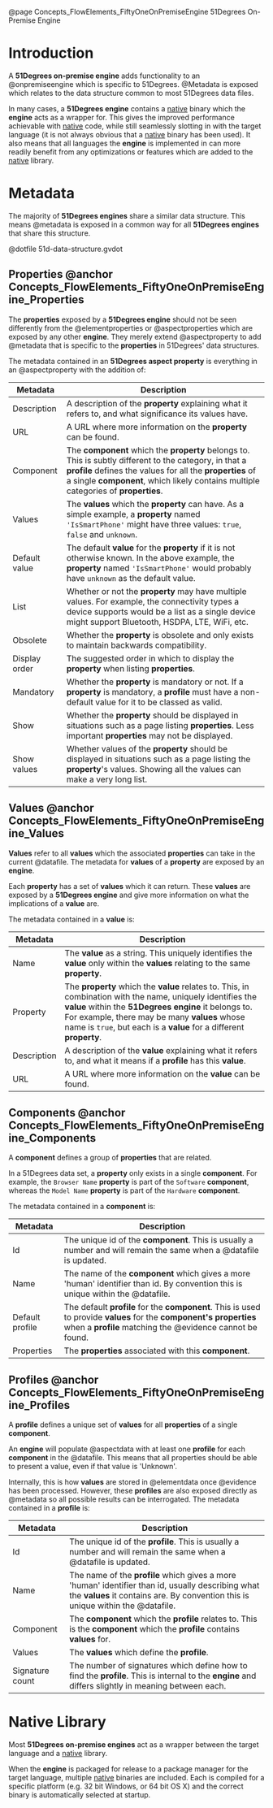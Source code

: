 @page Concepts_FlowElements_FiftyOneOnPremiseEngine 51Degrees On-Premise Engine

# Introduction

A **51Degrees on-premise engine** adds functionality to an @onpremiseengine which is
specific to 51Degrees. @Metadata is exposed which relates to the data structure
common to most 51Degrees data files.

In many cases, a **51Degrees engine** contains a [native](@term{NativeCode}) binary which
the **engine** acts as a wrapper for. This gives the improved performance achievable with [native](@term{NativeCode}) code,
while still seamlessly slotting in with the target language (it is not always obvious that a 
[native](@term{NativeCode}) binary has been used). It also means that all languages the **engine** is
implemented in can more readily benefit from any optimizations or features which are added to the
[native](@term{NativeCode}) library.

# Metadata

The majority of **51Degrees engines** share a similar data structure. This means @metadata is exposed
in a common way for all **51Degrees engines** that share this structure.

@dotfile 51d-data-structure.gvdot

## Properties @anchor Concepts_FlowElements_FiftyOneOnPremiseEngine_Properties

The **properties** exposed by a **51Degrees engine** should not be seen differently from the @elementproperties
or @aspectproperties which are exposed by any other **engine**. They merely extend @aspectproperty to add @metadata
that is specific to the **properties** in 51Degrees' data structures.

The metadata contained in an **51Degrees aspect property** is everything in an @aspectproperty with the addition of:

| Metadata | Description |
| -------- | ----------- |
| Description| A description of the **property** explaining what it refers to, and what significance its values have. |
| URL      | A URL where more information on the **property** can be found. |
| Component| The **component** which the **property** belongs to. This is subtly different to the category, in that a **profile** defines the values for all the **properties** of a single **component**, which likely contains multiple categories of **properties**. |
| Values   | The **values** which the **property** can have. As a simple example, a **property** named ``'IsSmartPhone'`` might have three values: ``true``, ``false`` and ``unknown``.|
| Default value| The default **value** for the **property** if it is not otherwise known. In the above example, the **property** named ``'IsSmartPhone'`` would probably have ``unknown`` as the default value. |
| List     | Whether or not the **property** may have multiple values. For example, the connectivity types a device supports would be a list as a single device might support Bluetooth, HSDPA, LTE, WiFi, etc. |
| Obsolete | Whether the **property** is obsolete and only exists to maintain backwards compatibility. |
| Display order| The suggested order in which to display the **property** when listing **properties**. |
| Mandatory| Whether the **property** is mandatory or not. If a **property** is mandatory, a **profile** must have a non-default value for it to be classed as valid. |
| Show     | Whether the **property** should be displayed in situations such as a page listing **properties**. Less important **properties** may not be displayed. |
| Show values| Whether values of the **property** should be displayed in situations such as a page listing the **property**'s values. Showing all the values can make a very long list. |

## Values @anchor Concepts_FlowElements_FiftyOneOnPremiseEngine_Values

**Values** refer to all **values** which the associated **properties** can take in the current @datafile.
The metadata for **values** of a **property** are exposed by an **engine**.

Each **property** has a set of **values** which it can return. These **values** are exposed by a **51Degrees
engine** and give more information on what the implications of a **value** are.

The metadata contained in a **value** is:

| Metadata | Description |
| -------- | ----------- |
| Name     | The **value** as a string. This uniquely identifies the **value** only within the **values** relating to the same **property**. |
| Property | The **property** which the **value** relates to. This, in combination with the name, uniquely identifies the **value** within the **51Degrees engine** it belongs to. For example, there may be many **values** whose name is ``true``, but each is a **value** for a different **property**. |
| Description| A description of the **value** explaining what it refers to, and what it means if a **profile** has this **value**. |
| URL      | A URL where more information on the **value** can be found. |

## Components @anchor Concepts_FlowElements_FiftyOneOnPremiseEngine_Components

A **component** defines a group of **properties** that are related.

In a 51Degrees data set, a **property** only exists in a single **component**. For example, the ``Browser Name``
**property** is part of the ``Software`` **component**, whereas the ``Model Name`` **property** is part of
the ``Hardware`` **component**.

The metadata contained in a **component** is:

| Metadata | Description |
| -------- | ----------- |
| Id       | The unique id of the **component**. This is usually a number and will remain the same when a @datafile is updated. |
| Name     | The name of the **component** which gives a more 'human' identifier than id. By convention this is unique within the @datafile. |
| Default profile| The default **profile** for the **component**. This is used to provide **values** for the **component's** **properties** when a **profile** matching the @evidence cannot be found. |
| Properties| The **properties** associated with this **component**. |


## Profiles @anchor Concepts_FlowElements_FiftyOneOnPremiseEngine_Profiles

A **profile** defines a unique set of **values** for all **properties** of a single **component**. 

An **engine** will populate @aspectdata with at least one **profile** for each **component** 
in the @datafile. This means that all properties should be able to present a value, even if that value is 'Unknown'. 

Internally, this is how **values** are stored in @elementdata once @evidence has been processed. However,
these **profiles** are also exposed directly as @metadata so all possible results can be interrogated.
The metadata contained in a **profile** is:

| Metadata | Description |
| -------- | ----------- |
| Id       | The unique id of the **profile**. This is usually a number and will remain the same when a @datafile is updated. |
| Name     | The name of the **profile** which gives a more 'human' identifier than id, usually describing what the **values** it contains are. By convention this is unique within the @datafile. |
| Component| The **component** which the **profile** relates to. This is the **component** which the **profile** contains **values** for. |
| Values   | The **values** which define the **profile**. |
| Signature count| The number of signatures which define how to find the **profile**. This is internal to the **engine** and differs slightly in meaning between each. |


# Native Library

Most **51Degrees on-premise engines** act as a wrapper between the target language and a [native](@term{NativeCode}) library.

When the **engine** is packaged for release to a package manager for the target language, multiple
[native](@term{NativeCode}) binaries  are included. Each is compiled for a specific platform (e.g. 32 bit Windows, or 64 bit OS X)
and the correct binary is automatically selected at startup.